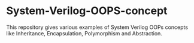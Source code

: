 # System-Verilog-OOPS-concept
This repository gives various examples of System Verilog OOPs concepts like Inheritance, Encapsulation, Polymorphism and Abstraction.
